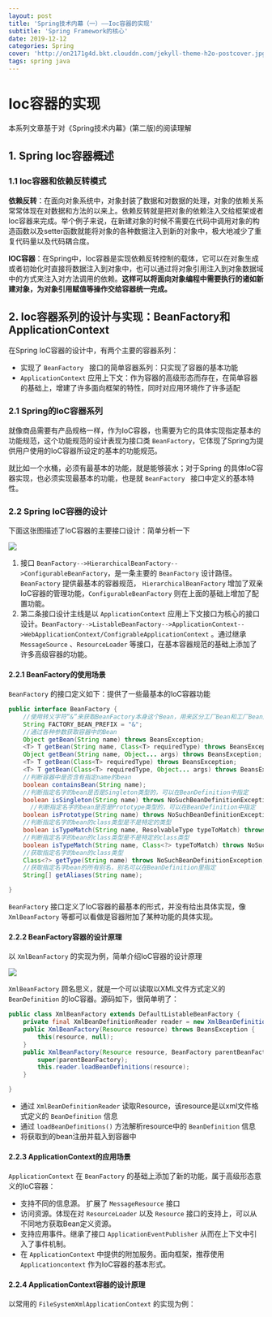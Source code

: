 ```yaml
---
layout: post
title: 'Spring技术内幕（一）——Ioc容器的实现'
subtitle: 'Spring Framework的核心'
date: 2019-12-12
categories: Spring
cover: 'http://on2171g4d.bkt.clouddn.com/jekyll-theme-h2o-postcover.jpg'
tags: spring java
---
```


# Ioc容器的实现

本系列文章基于对《Spring技术内幕》(第二版)的阅读理解

## 1. Spring Ioc容器概述

### 1.1 Ioc容器和依赖反转模式

**依赖反转**：在面向对象系统中，对象封装了数据和对数据的处理，对象的依赖关系常常体现在对数据和方法的以来上。依赖反转就是把对象的依赖注入交给框架或者Ioc容器来完成。举个例子来说，在新建对象的时候不需要在代码中调用对象的构造函数以及setter函数就能将对象的各种数据注入到新的对象中，极大地减少了重复代码量以及代码耦合度。

**IOC容器**：在Spring中，Ioc容器是实现依赖反转控制的载体，它可以在对象生成或者初始化时直接将数据注入到对象中，也可以通过将对象引用注入到对象数据域中的方式来注入对方法调用的依赖。**这样可以将面向对象编程中需要执行的诸如新建对象，为对象引用赋值等操作交给容器统一完成。**

## 2. Ioc容器系列的设计与实现：BeanFactory和ApplicationContext

在Spring IoC容器的设计中，有两个主要的容器系列：

- 实现了 `BeanFactory ` 接口的简单容器系列：只实现了容器的基本功能
- `ApplicationContext` 应用上下文：作为容器的高级形态而存在，在简单容器的基础上，增建了许多面向框架的特性，同时对应用环境作了许多适配

### 2.1 Spring的IoC容器系列

就像商品需要有产品规格一样，作为IoC容器，也需要为它的具体实现指定基本的功能规范，这个功能规范的设计表现为接口类 `BeanFactory`，它体现了Spring为提供用户使用的IoC容器所设定的基本的功能规范。

就比如一个水桶，必须有最基本的功能，就是能够装水；对于Spring 的具体IoC容器实现，也必须实现最基本的功能，也是就 `BeanFactory ` 接口中定义的基本特性。

### 2.2 Spring IoC容器的设计

下面这张图描述了IoC容器的主要接口设计：简单分析一下

![](https://icon.qiantucdn.com/20191215/d62ce60c653aee1f3bd95505e19273ef2)



1. 接口 `BeanFactory-->HierarchicalBeanFactory-->ConfigurableBeanFactory`，是一条主要的 `BeanFactory` 设计路径。`BeanFactory` 提供最基本的容器规范， `HierarchicalBeanFactory` 增加了双亲IoC容器的管理功能，`ConfigurableBeanFactory` 则在上面的基础上增加了配置功能。
2. 第二条接口设计主线是以 `ApplicationContext` 应用上下文接口为核心的接口设计。`BeanFactory-->ListableBeanFactory-->ApplicationContext-->WebApplicationContext/ConfigrableApplicationContext` 。通过继承 `MessageSource` 、`ResourceLoader` 等接口，在基本容器规范的基础上添加了许多高级容器的功能。

#### 2.2.1 BeanFactory的使用场景

`BeanFactory` 的接口定义如下：提供了一些最基本的IoC容器功能

```java 
public interface BeanFactory {
    //使用转义字符“&”来获取BeanFactory本身这个Bean，用来区分工厂Bean和工厂Bean产生的对象Bean
	String FACTORY_BEAN_PREFIX = "&";
    //通过各种参数获取容器中的Bean
	Object getBean(String name) throws BeansException;
	<T> T getBean(String name, Class<T> requiredType) throws BeansException;
	Object getBean(String name, Object... args) throws BeansException;
	<T> T getBean(Class<T> requiredType) throws BeansException;
	<T> T getBean(Class<T> requiredType, Object... args) throws BeansException;
    //判断容器中是否含有指定name的bean
	boolean containsBean(String name);
    //判断指定名字的bean是否是Singleton类型的，可以在BeanDefinition中指定
	boolean isSingleton(String name) throws NoSuchBeanDefinitionException;
      //判断指定名字的bean是否是Prototype类型的，可以在BeanDefinition中指定
	boolean isPrototype(String name) throws NoSuchBeanDefinitionException;
    //判断指定名字的bean的class类型是不是特定的类型
	boolean isTypeMatch(String name, ResolvableType typeToMatch) throws NoSuchBeanDefinitionException;
    //判断指定名字的bean的class类型是不是特定的class类型
	boolean isTypeMatch(String name, Class<?> typeToMatch) throws NoSuchBeanDefinitionException;
    //获取指定名字的bean的class类型
	Class<?> getType(String name) throws NoSuchBeanDefinitionException;
    //获取指定名字bean的所有别名，别名可以在BeanDefinition里指定
	String[] getAliases(String name);

}
```

`BeanFactory` 接口定义了IoC容器的最基本的形式，并没有给出具体实现，像 `XmlBeanFactory` 等都可以看做是容器附加了某种功能的具体实现。

#### 2.2.2 BeanFactory容器的设计原理

以 `XmlBeanFactory` 的实现为例，简单介绍IoC容器的设计原理

![](https://icon.qiantucdn.com/20191215/a422a425aedf1d0d5f140026ab568e4c2)

`XmlBeanFactory` 顾名思义，就是一个可以读取以XML文件方式定义的 `BeanDefinition` 的IoC容器。源码如下，很简单明了：

```java
public class XmlBeanFactory extends DefaultListableBeanFactory {
	private final XmlBeanDefinitionReader reader = new XmlBeanDefinitionReader(this);
	public XmlBeanFactory(Resource resource) throws BeansException {
		this(resource, null);
	}
	public XmlBeanFactory(Resource resource, BeanFactory parentBeanFactory) throws BeansException {
		super(parentBeanFactory);
		this.reader.loadBeanDefinitions(resource);
	}

}
```

- 通过 `XmlBeanDefinitionReader` 读取Resource，该resource是以xml文件格式定义的 `BeanDefinition` 信息
- 通过 `loadBeanDefinitions()` 方法解析resource中的 `BeanDefinition` 信息
- 将获取到的bean注册并载入到容器中

#### 2.2.3 ApplicationContext的应用场景

`ApplicationContext` 在 `BeanFactory` 的基础上添加了新的功能，属于高级形态意义的IoC容器：

- 支持不同的信息源。 扩展了 `MessageResource` 接口
- 访问资源。体现在对 `ResourceLoader` 以及 `Resource` 接口的支持上，可以从不同地方获取Bean定义资源。
- 支持应用事件。继承了接口 `ApplicationEventPublisher` 从而在上下文中引入了事件机制。
- 在 `ApplicationContext` 中提供的附加服务。面向框架，推荐使用 `Applicationcontext` 作为IoC容器的基本形式。

#### 2.2.4 ApplicationContext容器的设计原理

以常用的 `FileSystemXmlApplicationContext` 的实现为例：

